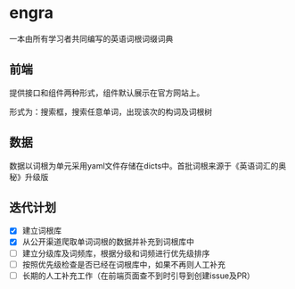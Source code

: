 # engra

一本由所有学习者共同编写的英语词根词缀词典

## 前端

提供接口和组件两种形式，组件默认展示在官方网站上。

形式为：搜索框，搜索任意单词，出现该次的构词及词根树

## 数据

数据以词根为单元采用yaml文件存储在dicts中。首批词根来源于《英语词汇的奥秘》升级版

## 迭代计划

- [x] 建立词根库
- [x] 从公开渠道爬取单词词根的数据并补充到词根库中
- [ ] 建立分级库及词频库，根据分级和词频进行优先级排序
- [ ] 按照优先级检查是否已经在词根库中，如果不再则人工补充
- [ ] 长期的人工补充工作（在前端页面查不到时引导到创建issue及PR）